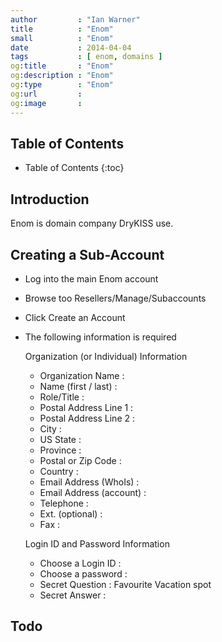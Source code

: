 ```yaml
---
author         : "Ian Warner"
title          : "Enom"
small          : "Enom"
date           : 2014-04-04
tags           : [ enom, domains ]
og:title       : "Enom"
og:description : "Enom"
og:type        : "Enom"
og:url         :
og:image       :
---
```


## Table of Contents
* Table of Contents
{:toc}

## Introduction
Enom is domain company DryKISS use.

## Creating a Sub-Account

* Log into the main Enom account
* Browse too Resellers/Manage/Subaccounts
* Click Create an Account
* The following information is required

    Organization (or Individual) Information

    * Organization Name       :
    * Name (first / last)     :
    * Role/Title              :
    * Postal Address Line 1   :
    * Postal Address Line 2   :
    * City                    :
    * US State                :
    * Province                :
    * Postal or Zip Code      :
    * Country                 :
    * Email Address (WhoIs)   :
    * Email Address (account) :
    * Telephone               :
    * Ext. (optional)         :
    * Fax                     :

    Login ID and Password Information

    * Choose a Login ID       :
    * Choose a password       :
    * Secret Question         : Favourite Vacation spot
    * Secret Answer           :

## Todo